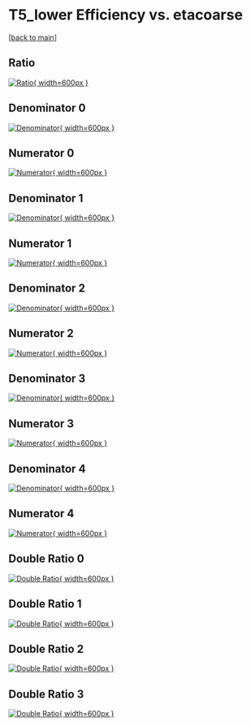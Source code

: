 # T5_lower Efficiency vs. etacoarse

[[back to main](./)]



## Ratio

[![Ratio](../mtv/var/T5_lower_loweta_211_-1_eff_etacoarse.png){ width=600px }](../mtv/var/T5_lower_loweta_211_-1_eff_etacoarse.pdf)

## Denominator 0

[![Denominator](../mtv/den/T5_lower_loweta_211_-1_eff_etacoarse_den0.png){ width=600px }](../mtv/den/T5_lower_loweta_211_-1_eff_etacoarse_den0.pdf)

## Numerator 0

[![Numerator](../mtv/num/T5_lower_loweta_211_-1_eff_etacoarse_num0.png){ width=600px }](../mtv/num/T5_lower_loweta_211_-1_eff_etacoarse_num0.pdf)

## Denominator 1

[![Denominator](../mtv/den/T5_lower_loweta_211_-1_eff_etacoarse_den1.png){ width=600px }](../mtv/den/T5_lower_loweta_211_-1_eff_etacoarse_den1.pdf)

## Numerator 1

[![Numerator](../mtv/num/T5_lower_loweta_211_-1_eff_etacoarse_num1.png){ width=600px }](../mtv/num/T5_lower_loweta_211_-1_eff_etacoarse_num1.pdf)

## Denominator 2

[![Denominator](../mtv/den/T5_lower_loweta_211_-1_eff_etacoarse_den2.png){ width=600px }](../mtv/den/T5_lower_loweta_211_-1_eff_etacoarse_den2.pdf)

## Numerator 2

[![Numerator](../mtv/num/T5_lower_loweta_211_-1_eff_etacoarse_num2.png){ width=600px }](../mtv/num/T5_lower_loweta_211_-1_eff_etacoarse_num2.pdf)

## Denominator 3

[![Denominator](../mtv/den/T5_lower_loweta_211_-1_eff_etacoarse_den3.png){ width=600px }](../mtv/den/T5_lower_loweta_211_-1_eff_etacoarse_den3.pdf)

## Numerator 3

[![Numerator](../mtv/num/T5_lower_loweta_211_-1_eff_etacoarse_num3.png){ width=600px }](../mtv/num/T5_lower_loweta_211_-1_eff_etacoarse_num3.pdf)

## Denominator 4

[![Denominator](../mtv/den/T5_lower_loweta_211_-1_eff_etacoarse_den4.png){ width=600px }](../mtv/den/T5_lower_loweta_211_-1_eff_etacoarse_den4.pdf)

## Numerator 4

[![Numerator](../mtv/num/T5_lower_loweta_211_-1_eff_etacoarse_num4.png){ width=600px }](../mtv/num/T5_lower_loweta_211_-1_eff_etacoarse_num4.pdf)

## Double Ratio 0

[![Double Ratio](../mtv/ratio/T5_lower_loweta_211_-1_eff_etacoarse_ratio0.png){ width=600px }](../mtv/ratio/T5_lower_loweta_211_-1_eff_etacoarse_ratio0.pdf)

## Double Ratio 1

[![Double Ratio](../mtv/ratio/T5_lower_loweta_211_-1_eff_etacoarse_ratio1.png){ width=600px }](../mtv/ratio/T5_lower_loweta_211_-1_eff_etacoarse_ratio1.pdf)

## Double Ratio 2

[![Double Ratio](../mtv/ratio/T5_lower_loweta_211_-1_eff_etacoarse_ratio2.png){ width=600px }](../mtv/ratio/T5_lower_loweta_211_-1_eff_etacoarse_ratio2.pdf)

## Double Ratio 3

[![Double Ratio](../mtv/ratio/T5_lower_loweta_211_-1_eff_etacoarse_ratio3.png){ width=600px }](../mtv/ratio/T5_lower_loweta_211_-1_eff_etacoarse_ratio3.pdf)


